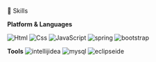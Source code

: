 💪 Skills

<b>Platform & Languages</b>
<!-- <img alt="이미지 이름" src ="https://img.shields.io/badge/이미지 이름-색상 코드.svg?&style=for-the-badge&logo=이미지 이름&logoColor=로고 색상"/> -->
<img alt="Html" src ="https://img.shields.io/badge/HTML5-E34F26.svg?&style=for-the-badge&logo=HTML5&logoColor=white"/> <img alt="Css" src ="https://img.shields.io/badge/CSS3-1572B6.svg?&style=for-the-badge&logo=CSS3&logoColor=white"/> <img alt="JavaScript" src ="https://img.shields.io/badge/JavaScriipt-F7DF1E.svg?&style=for-the-badge&logo=JavaScript&logoColor=black"/> <img alt="spring" src ="https://img.shields.io/badge/spring-6DB33F.svg?&style=for-the-badge&logo=spring&logoColor=white"/> <img alt="bootstrap" src ="https://img.shields.io/badge/bootstrap-7952B3.svg?&style=for-the-badge&logo=bootstrap&logoColor=white"/> 

<b>Tools</b>
<img alt="intellijidea" src ="https://img.shields.io/badge/intellijidea-000000.svg?&style=for-the-badge&logo=intellijidea&logoColor=white"/>
<img alt="mysql" src ="https://img.shields.io/badge/mysql-4479A1.svg?&style=for-the-badge&logo=mysql&logoColor=white"/>
<img alt="eclipseide" src ="https://img.shields.io/badge/eclipseide-2C2255.svg?&style=for-the-badge&logo=eclipseide&logoColor=white"/>
